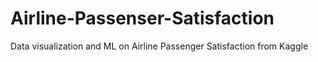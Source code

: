 # Airline-Passenser-Satisfaction
Data visualization and ML on Airline Passenger Satisfaction from Kaggle
